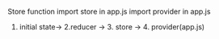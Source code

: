 Store function
import store in app.js
import provider in app.js

1. initial state-> 2.reducer -> 3. store -> 4. provider(app.js)
